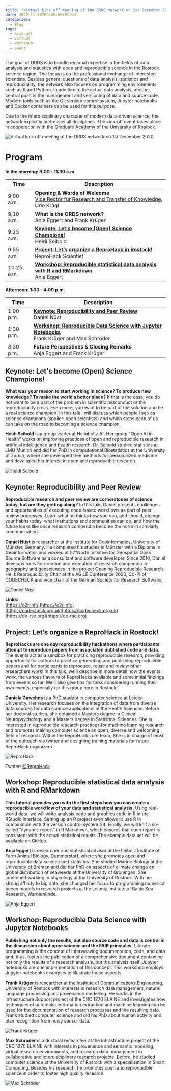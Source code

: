 ```yaml
---
title: "Virtual kick off meeting of the ORDS network on 1st December 2020"
date: 2020-11-16T09:00:00+01:00
categories:
  - Blog
tags:
  - kick-off
  - virtual
  - workshop
  - event
---
```


The goal of ORDS is to bundle regional expertise in the fields of data analysis and statistics with open and reproducible science in the Rostock science region. The focus is on the professional exchange of interested scientists. Besides general questions of data analysis, statistics and reproducibility, the network also focuses on programming environments such as R and Python. In addition to the actual data analysis, another central point is the management and versioning of data and source code. Modern tools such as the Git version control system, Jupyter notebooks and Docker containers can be used for this purpose.

Due to the interdisciplinary character of modern data-driven science, the network explicitly addresses all disciplines.
The kick-off event takes place in cooperation with the [Graduate Academy of the University of Rostock](https://www.uni-rostock.de/en/research/support-of-early-career-researchers/translate-to-english-graduiertenakademie/).

![Virtual kick off meeting of the ORDS network on 1st December 2020](/assets/images/ORDS-flyer-kick-off.png)

# Program

**In the morning: 9:00 - 11:30 a.m.**

| Time | Description |
|--|--|
| 9:00 a.m. | **Opening & Words of Welcome**<br>[Vice Rector für Research and Transfer of Knowledge](https://www.uni-rostock.de/universitaet/organisation/rektorat/prorektoren/prof-dr-rer-nat-udo-kragl/), Udo Kragl |
| 9:10 a.m. | **What is the ORDS network?**<br>Anja Eggert and Frank Krüger |
| 9:25 a.m. | [**Keynote: Let's become (Open) Science Champions!**](#keynote-lets-become-open-science-champions)<br>Heidi Seibold |
| 9:55 a.m. | [**Project: Let’s organize a ReproHack in Rostock!**](#project-lets-organize-a-reprohack-in-rostock)<br>ReproHack Scientist |
| 10:25 a.m. | [**Workshop: Reproducible statistical data analysis with R and RMarkdown**](#workshop-reproducible-statistical-data-analysis-with-r-and-rmarkdown)<br>Anja Eggert |

**Afternoon: 1:00 - 4:00 p.m.**

| Time | Description |
|--|--|
|1:00 p.m. | [**Keynote: Reproducibility and Peer Review**](#keynote-reproducibility-and-peer-review)<br>Daniel Nüst |
| 1:30 p.m. | [**Workshop: Reproducible Data Science with Jupyter Notebooks**](#workshop-reproducible-data-science-with-jupyter-notebooks)<br>Frank Krüger and Max Schröder |
| 3:30 p.m. | **Future Perspectives & Closing Remarks**<br>Anja Eggert and Frank Krüger |

## Keynote: Let's become (Open) Science Champions!

**What was your reason to start working in science? To produce new knowledge? To make the world a better place?** If that is the case, you do not want to be a part of the problem in scientific misconduct or the reproducibility crisis. Even more, you want to be part of the solution and be a real science champion. In this talk I will discuss which people I see as science champions (spoiler: open scientists) and which steps each of us can take on the road to becoming a science champion.

**Heidi Seibold** is a group leader at Helmholtz AI. Her group "Open AI in Health" works on improving practices of open and reproducible research in artificial intelligence and health research. Dr. Seibold studied statistics at LMU Munich and did her PhD in computational Biostatistics at the University of Zurich, where she developed tree methods for personalized medicine and developed her interest in open and reproducible research.

![Heidi Seibold](/assets/images/Seibold_Heidi.jpg)

## Keynote: Reproducibility and Peer Review

**Reproducible research and peer review are cornerstones of science today, but are they getting along?** In this talk, Daniel presents challenges and opportunities of executing code-based workflows as part of peer review processes. Learn what he thinks how you can, and should, change your habits today, what institutions and communities can do, and how the future looks like once research compendia become the norm in scholarly communication.

**Daniel Nüst** is researcher at the Institute for Geoinformatics, University of Münster, Germany. He completed his studies in Münster with a Diploma in Geoinformatics and worked at 52°North Initiative for Geospatial Open Source Software as a consultant and software developer. Since 2016, Daniel develops tools for creation and execution of research compendia in geography and geosciences in the project Opening Reproducible Research. He is Reproducibility Chair at the AGILE Conference 2020, Co-PI of CODECHECK and vice chair of the German Society for Research Software.

![Daniel Nüst](/assets/images/Daniel_Nuest.jpg)

**Links:**<br>
[https://o2r.info](https://o2r.info)<br>
[https://codecheck.org.uk](https://codecheck.org.uk)<br>
[https://de-rse.org](https://de-rse.org)

## Project: Let’s organize a ReproHack in Rostock!

**ReproHacks are one day reproducibility hackathons where participants attempt to reproduce papers from associated published code and data.** The events act as a sandbox for practicing reproducible research, providing opportunity for authors to practice generating and publishing reproducible papers and for participants to reproduce, reuse and review other researchers work! In this talk, we’ll describe in more detail how the events work, the various flavours of ReproHacks available and some initial findings from events so far.  We’ll also give tips for folks considering running their own events, especially for this group here in Rostock!

**Daniela Gawehns** is a PhD student in computer science at Leiden University. Her research focuses on the integration of data from diverse data sources for data science applications in the Health Sciences. Before her doctoral studies, she obtained a Masters degree in Clinical Neuropsychology and a Masters degree in Statistical Sciences. She is interested in reproducible research practices for machine learning research and promotes making computer science an open, diverse and welcoming field of research. Within the ReproHack core team, She is in charge of most of the outreach via twitter and designing training materials for future ReproHack organizers.

![ReproHack](/assets/images/ReproHack_Logo_klein.png)

Twitter: [@ReproHack](https://twitter.com/ReproHack)

## Workshop: Reproducible statistical data analysis with R and RMarkdown

**This tutorial provides you with the first steps how you can create a reproducible workflow of your data and statistical analysis.** Using real-world data, we will write analysis code and graphics code in R in the RStudio interface. Setting up an R project even allows to use R in combination with the version control system Git. Finally, we will knit a so-called “dynamic report” in R Markdown, which ensures that each report is consistent with the actual statistical results. The example data set will be available on GitHub.

**Anja Eggert** is researcher and statistical advisor at the Leibniz Institute of Farm Animal Biology, Dummerstorf, where she promotes open and reproducible data science and statistics. She studied Marine Biology at the University of Bremen and did her PhD on aspects of climate change on global distribution of seaweeds at the University of Groningen. She continued working in phycology at the University of Rostock. With her strong affinity to big data, she changed her focus to programming numerical ocean models in research projects at the Leibniz Institute of Baltic Sea Research, Warnemünde.

![Anja Eggert](/assets/images/Anja_Eggert.png)

## Workshop: Reproducible Data Science with Jupyter Notebooks

**Publishing not only the results, but also source code and data is central in the discussion about open science and the FAIR principles.** Literate programming is the concept of interweaving documentation, code, and data and, thus, fosters the publication of a comprehensive document containing not only the results of a research analysis, but the analysis itself. Jupyter notebooks are one implementation of this concept. This workshop employs Jupyter notebooks examples to illustrate these aspects.

**Frank Krüger** is researcher at the Institute of Communications Engineering, University of Rostock with interests in research data management, natural language processing and provenance modelling. He works in the Infrastructure Support project of the CRC 1270 ELAINE and investigates how techniques of automatic information extraction and machine learning can be used for the documentation of research processes and the resulting data. Frank studied computer science and did his PhD about human activity and plan recognition from noisy sensor data.

![Frank Krüger](/assets/images/Frank_Krueger.jpg)

**Max Schröder** is a doctoral researcher at the Infrastructure project of the CRC 1270 ELAINE with interests in provenance and semantic modeling, virtual research environments, and research data management in collaborative and interdisciplinary research projects. Before, he studied computer science at the University of Rostock with a specialization in Smart Computing. Besides his research, he promotes open and reproducible science in order to foster high quality research.

![Max Schröder](/assets/images/Max_Schroeder.jpg)
